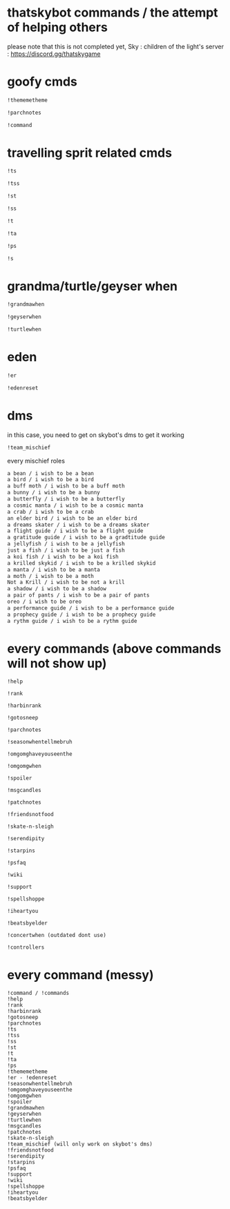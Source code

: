 # thatskybot commands / the attempt of helping others
please note that this is not completed yet, Sky : children of the light's server : https://discord.gg/thatskygame
# goofy cmds
```bash
!thememetheme
```
```bash
!parchnotes
```
```bash
!command
```
# travelling sprit related cmds

```bash
!ts
```
```bash
!tss
```
```bash
!st
```
```bash
!ss
```
```bash
!t
```
```bash
!ta
```
```bash
!ps
```
```bash
!s
```
# grandma/turtle/geyser when
```bash
!grandmawhen
```
```bash
!geyserwhen
```
```bash
!turtlewhen
```
# eden 
```bash
!er
``` 
```bash
!edenreset
```
# dms
in this case, you need to get on skybot's dms to get it working
```bash
!team_mischief
```
every mischief roles 
```bash
a bean / i wish to be a bean
a bird / i wish to be a bird
a buff moth / i wish to be a buff moth
a bunny / i wish to be a bunny
a butterfly / i wish to be a butterfly
a cosmic manta / i wish to be a cosmic manta
a crab / i wish to be a crab 
an elder bird / i wish to be an elder bird 
a dreams skater / i wish to be a dreams skater
a flight guide / i wish to be a flight guide
a gratitude guide / i wish to be a gradtitude guide
a jellyfish / i wish to be a jellyfish
just a fish / i wish to be just a fish
a koi fish / i wish to be a koi fish
a krilled skykid / i wish to be a krilled skykid
a manta / i wish to be a manta
a moth / i wish to be a moth
Not a Krill / i wish to be not a krill
a shadow / i wish to be a shadow
a pair of pants / i wish to be a pair of pants
oreo / i wish to be oreo
a performance guide / i wish to be a performance guide
a prophecy guide / i wish to be a prophecy guide
a rythm guide / i wish to be a rythm guide
```
# every commands (above commands will not show up)

```
!help
```
```
!rank
```
```
!harbinrank
```
```
!gotosneep
```
```
!parchnotes
```
```
!seasonwhentellmebruh
```
```
!omgomghaveyouseenthe
```
```
!omgomgwhen
```
```
!spoiler
```
```
!msgcandles
```
```
!patchnotes
```
```
!friendsnotfood
```
```
!skate-n-sleigh
```
```
!serendipity
```
```
!starpins
```
```
!psfaq
```
```
!wiki
```
```
!support
```
```
!spellshoppe
```
```
!iheartyou
```
```
!beatsbyelder
```
```
!concertwhen (outdated dont use)
```
```
!controllers
```
# every command (messy)
```
!command / !commands
!help
!rank
!harbinrank
!gotosneep
!parchnotes
!ts
!tss
!ss
!st
!t 
!ta
!ps
!thememetheme
!er - !edenreset
!seasonwhentellmebruh
!omgomghaveyouseenthe
!omgomgwhen
!spoiler
!grandmawhen
!geyserwhen
!turtlewhen
!msgcandles
!patchnotes
!skate-n-sleigh
!team_mischief (will only work on skybot's dms)
!friendsnotfood
!serendipity
!starpins
!psfaq
!support
!wiki
!spellshoppe
!iheartyou
!beatsbyelder
```
